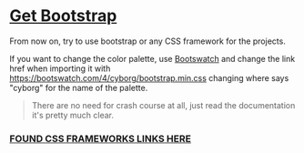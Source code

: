 # [Get Bootstrap](https://getbootstrap.com/docs/5.1/getting-started/introduction/)

From now on, try to use bootstrap or any CSS framework for the projects.

If you want to change the color palette, use [Bootswatch](https://bootswatch.com/) and change the link href when importing it with https://bootswatch.com/4/cyborg/bootstrap.min.css changing where says "cyborg" for the name of the palette.

> There are no need for crash course at all, just read the documentation it's pretty much clear.

### [FOUND CSS FRAMEWORKS LINKS HERE](https://cdnjs.com/)